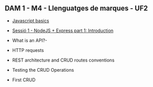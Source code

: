 ## DAM 1 - M4 - Llenguatges de marques - UF2
- [Javascript basics](javscript%20basics.md)



- [Sessió 1 - NodeJS + Express part 1: Introduction](01%20NodeJS_Express_part_1__Introduction.md)
- What is an API?-
- HTTP requests
- REST architecture and CRUD routes conventions
- Testing the CRUD Operations
- First CRUD

<!-- 
 [Sessió 2 -  NodeJS + Express part 1: Introduction](01%20NodeJS_Express_part_1-%20Introduction%20.md)
- What is an API?-
- HTTP requests
- REST architecture and CRUD routes conventions
- Testing the CRUD Operations
- First CRUD

-->